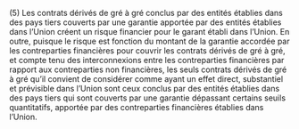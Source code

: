 (5) Les contrats dérivés de gré à gré conclus par des entités établies dans des pays tiers couverts par une garantie apportée par des entités établies dans l’Union créent un risque financier pour le garant établi dans l’Union. En outre, puisque le risque est fonction du montant de la garantie accordée par les contreparties financières pour couvrir les contrats dérivés de gré à gré, et compte tenu des interconnexions entre les contreparties financières par rapport aux contreparties non financières, les seuls contrats dérivés de gré à gré qu’il convient de considérer comme ayant un effet direct, substantiel et prévisible dans l’Union sont ceux conclus par des entités établies dans des pays tiers qui sont couverts par une garantie dépassant certains seuils quantitatifs, apportée par des contreparties financières établies dans l’Union.